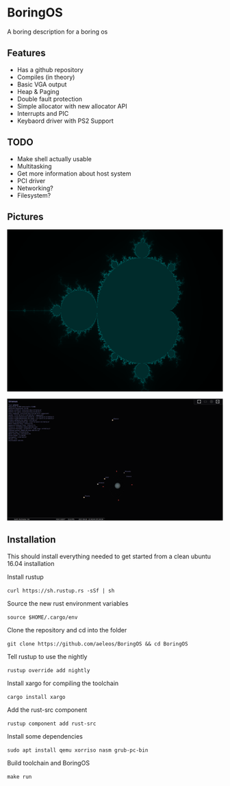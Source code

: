 # BoringOS
A boring description for a boring os


## Features
 - Has a github repository
 - Compiles (in theory)
 - Basic VGA output
 - Heap & Paging
 - Double fault protection
 - Simple allocator with new allocator API
 - Interrupts and PIC
 - Keybaord driver with PS2 Support


## TODO
 - Make shell actually usable
 - Multitasking
 - Get more information about host system
 - PCI driver
 - Networking?
 - Filesystem?

## Pictures

![Alt text](images/mandelbrot.png?raw=true "Mandelbrot")

![Alt text](images/terrain.png?raw=true "Terrain Rendering")


## Installation
This should install everything needed to get started from a clean ubuntu 16.04 installation


Install rustup

`curl https://sh.rustup.rs -sSf | sh`

Source the new rust environment variables

`source $HOME/.cargo/env`

Clone the repository and cd into the folder

`git clone https://github.com/aeleos/BoringOS && cd BoringOS`

Tell rustup to use the nightly

`rustup override add nightly`

Install xargo for compiling the toolchain

`cargo install xargo`

Add the rust-src component

`rustup component add rust-src`

Install some dependencies

`sudo apt install qemu xorriso nasm grub-pc-bin`

Build toolchain and BoringOS

`make run`
